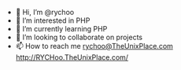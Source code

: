 - 👋 Hi, I’m @rychoo
- 👀 I’m interested in PHP
- 🌱 I’m currently learning PHP
- 💞️ I’m looking to collaborate on projects
- 📫 How to reach me rychoo@TheUnixPlace.com
http://RYCHoo.TheUnixPlace.com/
<!---
rychoo/rychoo is a ✨ special ✨ repository because its `README.md` (this file) appears on your GitHub profile.
You can click the Preview link to take a look at your changes.
--->

